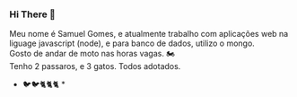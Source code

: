 ### Hi There 🦁

Meu nome é Samuel Gomes, e atualmente trabalho com aplicações web na liguage javascript (node), e para banco de dados, utilizo o mongo.\
Gosto de andar de moto nas horas vagas. 🏍\
Tenho 2 passaros, e 3 gatos. Todos adotados.
* 🐦🐦🐈🐈🐈 *


<!--
**samuelhuarachi/samuelhuarachi** is a ✨ _special_ ✨ repository because its `README.md` (this file) appears on your GitHub profile.

Here are some ideas to get you started:

- 🔭 I’m currently working on ...
- 🌱 I’m currently learning ...
- 👯 I’m looking to collaborate on ...
- 🤔 I’m looking for help with ...
- 💬 Ask me about ...
- 📫 How to reach me: ...
- 😄 Pronouns: ...
- ⚡ Fun fact: ...
-->
